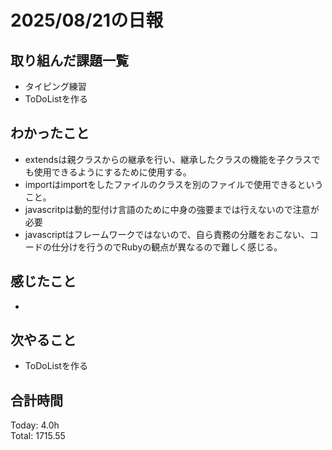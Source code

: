 # 2025/08/21の日報
## 取り組んだ課題一覧
* タイピング練習
* ToDoListを作る
## わかったこと 
* extendsは親クラスからの継承を行い、継承したクラスの機能を子クラスでも使用できるようにするために使用する。
* importはimportをしたファイルのクラスを別のファイルで使用できるということ。
* javascritpは動的型付け言語のために中身の強要までは行えないので注意が必要
* javascriptはフレームワークではないので、自ら責務の分離をおこない、コードの仕分けを行うのでRubyの観点が異なるので難しく感じる。  
## 感じたこと
* 
## 次やること
* ToDoListを作る
##  合計時間 
Today: 4.0h<br>
Total: 1715.55
